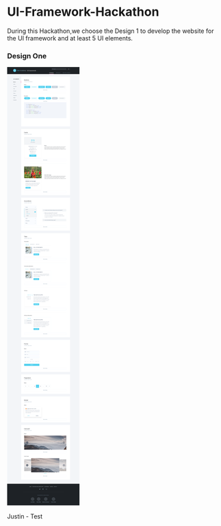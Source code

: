 # UI-Framework-Hackathon

During this Hackathon,we choose the Design 1 to develop the website for the UI framework and at least 5 UI elements. 

### Design One
![Design 1](images/Desing_1_BovAcademy_UIFramework.png)

Justin - Test